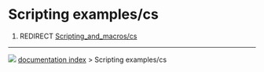# Scripting examples/cs
1.  REDIRECT [Scripting\_and\_macros/cs](Scripting_and_macros/cs.md)



---
![](images/Right_arrow.png) [documentation index](../README.md) > Scripting examples/cs
